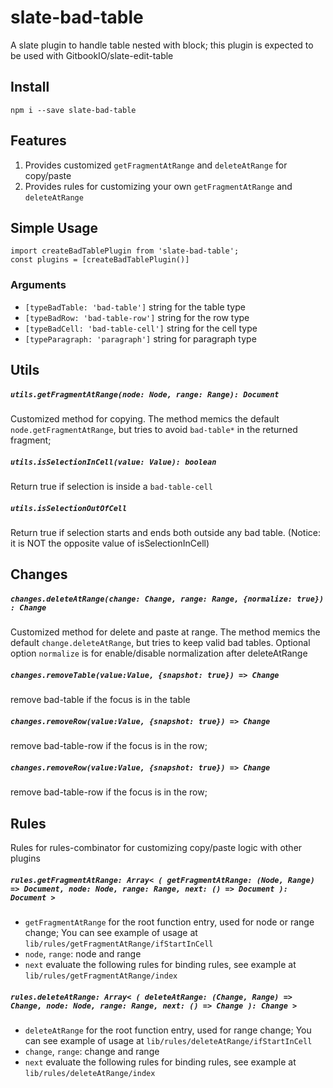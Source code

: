 # slate-bad-table

A slate plugin to handle table nested with block; this plugin is expected to be used with GitbookIO/slate-edit-table

## Install
```
npm i --save slate-bad-table
```

## Features

1. Provides customized `getFragmentAtRange` and `deleteAtRange` for copy/paste
2. Provides rules for customizing your own `getFragmentAtRange` and `deleteAtRange`

## Simple Usage
```
import createBadTablePlugin from 'slate-bad-table';
const plugins = [createBadTablePlugin()]
```
### Arguments
 - `[typeBadTable: 'bad-table']` string for the table type
 - `[typeBadRow: 'bad-table-row']` string for the row type
 - `[typeBadCell: 'bad-table-cell']` string for the cell type
 - `[typeParagraph: 'paragraph']` string for paragraph type

## Utils 

##### `utils.getFragmentAtRange(node: Node, range: Range): Document`

Customized method for copying.  The method memics the default `node.getFragmentAtRange`, but tries to avoid `bad-table*` in the returned fragment;

##### `utils.isSelectionInCell(value: Value): boolean`
Return true if selection is inside a `bad-table-cell`

##### `utils.isSelectionOutOfCell`
Return true if selection starts and ends both outside any bad table. (Notice: it is NOT the opposite value of isSelectionInCell)


## Changes
##### `changes.deleteAtRange(change: Change, range: Range, {normalize: true}) : Change`
Customized method for delete and paste at range.  The method memics the default `change.deleteAtRange`, but tries to keep valid bad tables.
Optional option `normalize` is for enable/disable normalization after deleteAtRange

##### `changes.removeTable(value:Value, {snapshot: true}) => Change`
remove bad-table if the focus is in the table

##### `changes.removeRow(value:Value, {snapshot: true}) => Change`
remove bad-table-row if the focus is in the row;

##### `changes.removeRow(value:Value, {snapshot: true}) => Change`
remove bad-table-row if the focus is in the row;

## Rules
Rules for rules-combinator for customizing copy/paste logic with other plugins

##### `rules.getFragmentAtRange: Array< ( getFragmentAtRange: (Node, Range) => Document, node: Node, range: Range, next: () => Document ): Document >`
- `getFragmentAtRange` for the root function entry, used for node or range change;  You can see example of usage at `lib/rules/getFragmentAtRange/ifStartInCell`
- `node`, `range`: node and range
- `next` evaluate the following rules
for binding rules, see example at `lib/rules/getFragmentAtRange/index`

##### `rules.deleteAtRange: Array< ( deleteAtRange: (Change, Range) => Change, node: Node, range: Range, next: () => Change ): Change >`
- `deleteAtRange` for the root function entry, used for range change;  You can see example of usage at `lib/rules/deleteAtRange/ifStartInCell`
- `change`, `range`: change and range
- `next` evaluate the following rules
for binding rules, see example at `lib/rules/deleteAtRange/index`
